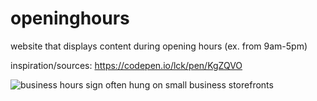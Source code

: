 # openinghours
website that displays content during opening hours (ex. from 9am-5pm)

inspiration/sources: https://codepen.io/lck/pen/KgZQVO

![business hours sign often hung on small business storefronts]([http://url/to/img.png](https://i5.walmartimages.com/asr/2c0b4102-1b5f-44d4-ab5c-3a20613e69c6_1.e95b6437bdd3cc786318c3ac1865e528.jpeg))
